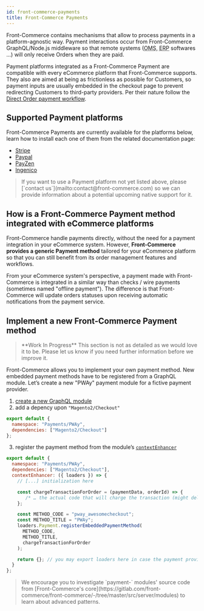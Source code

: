 ```yaml
---
id: front-commerce-payments
title: Front-Commerce Payments
---
```


Front-Commerce contains mechanisms that allow to process payments in a platform-agnostic way. Payment interactions occur from Front-Commerce GraphQL/Node.js middleware so that remote systems (<abbr title="Order Management System">OMS</abbr>, <abbr title="Enterprise resource planning">ERP</abbr> softwares …) will only receive Orders when they are paid.

Payment platforms integrated as a Front-Commerce Payment are compatible with every eCommerce platform that Front-Commerce supports. They also are aimed at being as frictionless as possible for Customers, so payment inputs are usually embedded in the checkout page to prevent redirecting Customers to third-party providers. Per their nature follow the [Direct Order payment workflow](/docs/advanced/payments/payment-workflows.html#Direct-Order).

## Supported Payment platforms

Front-Commerce Payments are currently available for the platforms below, learn how to install each one of them from the related documentation page:
- [Stripe](/docs/advanced/payments/stripe.html#Front-Commerce-Payment)
- [Paypal](/docs/advanced/payments/paypal.html#Front-Commerce-Payment)
- [PayZen](/docs/advanced/payments/payzen.html#Front-Commerce-Payment)
- [Ingenico](/docs/advanced/payments/ingenico.html#Front-Commerce-Payment)

<blockquote class="info">
  If you want to use a Payment platform not yet listed above, please [`contact us`](mailto:contact@front-commerce.com) so we can provide information about a potential upcoming native support for it.
</blockquote>

## How is a Front-Commerce Payment method integrated with eCommerce platforms

Front-Commerce handle payments directly, without the need for a payment integration in your eCommerce system. However, **Front-Commerce provides a generic Payment method** tailored for your eCommerce platform so that you can still benefit from its order management features and workflows.

From your eCommerce system's perspective, a payment made with Front-Commerce is integrated in a similar way than checks / wire payments (sometimes named "offline payment"). The difference is that Front-Commerce will update orders statuses upon receiving automatic notifications from the payment service.

## Implement a new Front-Commerce Payment method

<blockquote class="wip">
**Work In Progress** This section is not as detailed as we would love it to be. Please let us know if you need further information before we improve it.
</blockquote>

Front-Commerce allows you to implement your own payment method. New embedded payment methods have to be registered from a GraphQL module. Let’s create a new "PWAy" payment module for a fictive payment provider.

1. [create a new GraphQL module](/docs/essentials/extend-the-graphql-schema.html#Create-a-new-GraphQL-module)
2. add a depency upon `"Magento2/Checkout"`
```js
export default {
  namespace: "Payments/PWAy",
  dependencies: ["Magento2/Checkout"]
};
```
3. register the payment method from the module’s [`contextEnhancer`](/docs/reference/graphql-module-definition.html#contextEnhancer-optional)
```js
export default {
  namespace: "Payments/PWAy",
  dependencies: ["Magento2/Checkout"],
  contextEnhancer: ({ loaders }) => {
    // [...] initialization here

    const chargeTransactionForOrder = (paymentData, orderId) => {
       /* … the actual code that will charge the transaction (might delegate to a loader) … */
    };

    const METHOD_CODE = "pway_awesomecheckout";
    const METHOD_TITLE = "PWAy";
    loaders.Payment.registerEmbeddedPaymentMethod(
      METHOD_CODE,
      METHOD_TITLE,
      chargeTransactionForOrder
    );

    return {}; // you may export loaders here in case the payment provides custom Queries (to fetch a payment token for instance)
  }
};
```

<blockquote class="note">
We encourage you to investigate `payment-` modules' source code from [Front-Commerce's core](https://gitlab.com/front-commerce/front-commerce/-/tree/master/src/server/modules) to learn about advanced patterns.
</blockquote>
